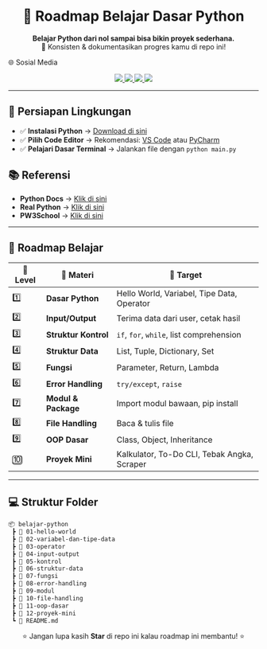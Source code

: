 <h1 align="center">🐍 Roadmap Belajar Dasar Python</h1>

<p align="center">
  <b>Belajar Python dari nol sampai bisa bikin proyek sederhana.</b><br>
  🚀 Konsisten & dokumentasikan progres kamu di repo ini!
</p>

🌐 Sosial Media
<p align="center"> <a href="https://instagram.com/hanz_xyz14" target="_blank"> <img src="https://img.shields.io/badge/Instagram-%23E4405F?style=for-the-badge&logo=instagram&logoColor=white" /> </a> <a href="https://linkedin.com/in/raihan-ramadhani-239ab126b" target="_blank"> <img src="https://img.shields.io/badge/LinkedIn-%230077B5?style=for-the-badge&logo=linkedin&logoColor=white" /> </a> <a href="mailto:justhanz858@gmail.com" target="_blank"> <img src="https://img.shields.io/badge/Email-D14836?style=for-the-badge&logo=gmail&logoColor=white" /> </a> <a href="https://t.me/onlyhanz2" target="_blank"> <img src="https://img.shields.io/badge/Telegram-2CA5E0?style=for-the-badge&logo=telegram&logoColor=white" /> </a> </p>

---

## 🧰 Persiapan Lingkungan
- ✅ **Instalasi Python** → [Download di sini](https://www.python.org/downloads/)
- ✅ **Pilih Code Editor** → Rekomendasi: [VS Code](https://code.visualstudio.com/) atau [PyCharm](https://www.jetbrains.com/pycharm/)
- ✅ **Pelajari Dasar Terminal** → Jalankan file dengan `python main.py`

## 📚 Referensi
- **Python Docs** → [Klik di sini](https://docs.python.org/3/)
- **Real Python** → [Klik di sini]([https://docs.python.org/3/](https://realpython.com/))
- **PW3School** → [Klik di sini]([https://docs.python.org/3/](https://www.w3schools.com/python/))

---

## 📖 Roadmap Belajar

| 🔢 Level | 📝 Materi | 🎯 Target |
|---------|-----------|-----------|
| 1️⃣ | **Dasar Python** | Hello World, Variabel, Tipe Data, Operator |
| 2️⃣ | **Input/Output** | Terima data dari user, cetak hasil |
| 3️⃣ | **Struktur Kontrol** | `if`, `for`, `while`, list comprehension |
| 4️⃣ | **Struktur Data** | List, Tuple, Dictionary, Set |
| 5️⃣ | **Fungsi** | Parameter, Return, Lambda |
| 6️⃣ | **Error Handling** | `try/except`, `raise` |
| 7️⃣ | **Modul & Package** | Import modul bawaan, pip install |
| 8️⃣ | **File Handling** | Baca & tulis file |
| 9️⃣ | **OOP Dasar** | Class, Object, Inheritance |
| 🔟 | **Proyek Mini** | Kalkulator, To-Do CLI, Tebak Angka, Scraper |

---

## 💻 Struktur Folder
```bash
📦 belajar-python
 ┣ 📂 01-hello-world
 ┣ 📂 02-variabel-dan-tipe-data
 ┣ 📂 03-operator
 ┣ 📂 04-input-output
 ┣ 📂 05-kontrol
 ┣ 📂 06-struktur-data
 ┣ 📂 07-fungsi
 ┣ 📂 08-error-handling
 ┣ 📂 09-modul
 ┣ 📂 10-file-handling
 ┣ 📂 11-oop-dasar
 ┣ 📂 12-proyek-mini
 ┗ 📜 README.md
```
<p align="center">⭐ Jangan lupa kasih <b>Star</b> di repo ini kalau roadmap ini membantu! ⭐</p>
